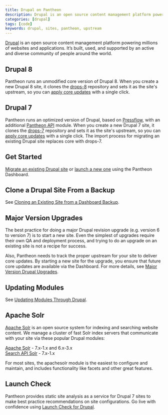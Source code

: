 ```yaml
---
title: Drupal on Pantheon
description: Drupal is an open source content management platform powering millions of websites and applications.
categories: [drupal]
tags: [code]
keywords: drupal, sites, pantheon, upstream
---
```


[Drupal](https://www.drupal.org) is an open source content management platform powering millions of websites and applications. It’s built, used, and supported by an active and diverse community of people around the world.

## Drupal 8
Pantheon runs an unmodified core version of Drupal 8. When you create a new Drupal 8 site, it clones the [drops-8](https://github.com/pantheon-systems/drops-8) repository and sets it as the site's upstream, so you can [apply core updates](/docs/upstream-updates/) with a single click.

## Drupal 7
Pantheon runs an optimized version of Drupal, based on [Pressflow](https://github.com/pressflow/7), with an additional [Pantheon API](/docs/pantheon_api-module/) module. When you create a new Drupal 7 site, it clones the [drops-7](https://github.com/pantheon-systems/drops-7) repository and sets it as the site's upstream, so you can [apply core updates](/docs/upstream-updates/) with a single click. The import process for migrating an existing Drupal site replaces core with drops-7.

## Get Started
[Migrate an existing Drupal site](/docs/migrate) or [launch a new one](/docs/getting-started/) using the Pantheon Dashboard.

## Clone a Drupal Site From a Backup
See [Cloning an Existing Site from a Dashboard Backup](/docs/clone-new-site-backups/).

## Major Version Upgrades
The best practice for doing a major Drupal revision upgrade (e.g. version 6 to version 7) is to start a new site. Even the simplest of upgrades require their own QA and deployment process, and trying to do an upgrade on an existing site is not a recipe for success.

Also, Pantheon needs to track the proper upstream for your site to deliver core updates. By starting a new site for the upgrade, you ensure that future core updates are available via the Dashboard. For more details, see [Major Version Drupal Upgrades](/docs/drupal-updates/).

## Updating Modules
See [Updating Modules Through Drupal](/docs/drupal-module-updates/).

## Apache Solr
[Apache Solr](/docs/solr/) is an open source system for indexing and searching website content. We manage a cluster of fast Solr index servers that communicate with your site via these popular Drupal modules:

​[Apache Solr](https://drupal.org/project/apachesolr) - 7.x-1.x and 6.x-3.x  
[Search API Solr](https://drupal.org/project/search_api_solr) - 7.x-1.x

For most sites, the apachesolr module is the easiest to configure and maintain, and includes functionality like facets and other great features.

## Launch Check

Pantheon provides static site analysis as a service for Drupal 7 sites to make best practice recommendations on site configurations. Go live with confidence using [Launch Check for Drupal](/docs/drupal-launch-check/).
